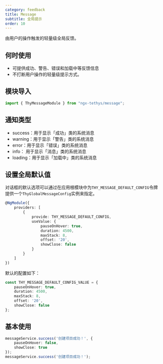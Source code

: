 ```yaml
---
category: feedback
title: Message
subtitle: 全局提示
order: 10
---
```


<alert>由用户的操作触发的轻量级全局反馈。</alert>

## 何时使用
- 可提供成功、警告、错误和加载中等反馈信息
- 不打断用户操作的轻量级提示方式。

## 模块导入
```ts
import { ThyMessageModule } from "ngx-tethys/message";
```

## 通知类型

- success：用于显示「成功」类的系统消息
- warning：用于显示「警告」类的系统消息
- error：用于显示「错误」类的系统消息
- info： 用于显示「消息」类的系统消息
- loading：用于显示「加载中」类的系统消息

## 设置全局默认值

对话框的默认选项可以通过在应用根模块中为`THY_MESSAGE_DEFAULT_CONFIG`令牌提供一个`ThyGlobalMessageConfig`实例来指定。

```ts
@NgModule({
    providers: [
        { 
            provide: THY_MESSAGE_DEFAULT_CONFIG,
            useValue: {
                pauseOnHover: true,
                duration: 4500,
                maxStack: 8,
                offset: '20',
                showClose: false
            }
        }
    ]
})
```

默认的配置如下：
```ts
const THY_MESSAGE_DEFAULT_CONFIG_VALUE = {
    pauseOnHover: true,
    duration: 4500,
    maxStack: 8,
    offset: '20',
    showClose: false
};
```

## 基本使用
```ts
messageService.success('创建项目成功！', {
    pauseOnHover: false,
    showClose: true
});
messageService.success('创建项目成功！');
```
<example name="thy-message-basic-example"></example>

<example name="thy-message-hover-example"></example>